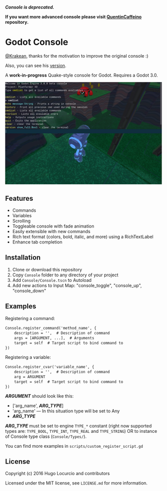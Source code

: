***Console is deprecated.***

**If you want more advanced console please visit [QuentinCaffeino](https://github.com/QuentinCaffeino/godot-console) repository.**

Godot Console
============

[@Krakean](https://github.com/Krakean), thanks for the motivation to improve the original console :)

Also, you can see his [version](https://github.com/Krakean/godot-console).

A **work-in-progress** Quake-style console for Godot. Requires a Godot 3.0.

![A work-in-progress Quake-style console for Godot. Requires a Godot 3.0.](https://github.com/DmitriySalnikov/godot-console/blob/master/screenshot_3.png)

## Features

- Commands
- Variables
- Scrolling
- Toggleable console with fade animation
- Easily extensible with new commands
- Rich text format (colors, bold, italic, and more) using a RichTextLabel
- Enhance tab completion

## Installation

1. Clone or download this repository
2. Copy `Console` folder to any directory of your project
3. Add `Console/Console.tscn` to Autoload
4. Add new actions to Input Map: "console_toggle", "console_up", "console_down"

## Examples

Registering a command:
```gdscript
Console.register_command('method_name', {
	description = '',  # Description of command
	args = [ARGUMENT, ...],  # Arguments
	target = self  # Target script to bind command to
})
```
Registering a variable:
```gdscript
Console.register_cvar('variable_name', {
	description = '',  # Description of command
	arg = ARGUMENT
	target = self  # Target script to bind command to
})
```

***ARGUMENT*** should look like this:
- ['arg_name', ***ARG_TYPE***]
- 'arg_name' — In this situation type will be set to Any
- ***ARG_TYPE***

***ARG_TYPE*** must be set to engine `TYPE_*` constant (right now supported types are: `TYPE_BOOL`, `TYPE_INT`, `TYPE_REAL` and `TYPE_STRING`) OR to instance of Console type class (`Console/Types/`).

You can find more examples in `scripts/custom_register_script.gd`

## License

Copyright (c) 2016 Hugo Locurcio and contributors

Licensed under the MIT license, see `LICENSE.md` for more information.
